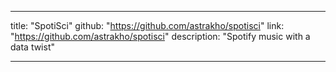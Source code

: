 ---

title: "SpotiSci"
github: "https://github.com/astrakho/spotisci"
link: "https://github.com/astrakho/spotisci"
description: "Spotify music with a data twist"

---